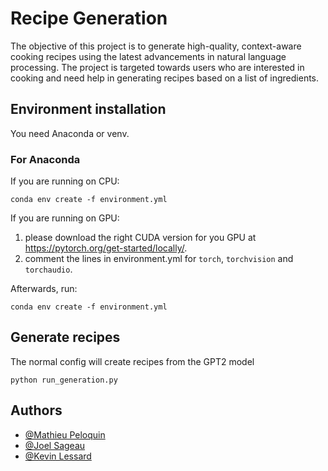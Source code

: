 # Recipe Generation 


The objective of this project is to generate high-quality, context-aware cooking recipes using the latest advancements in natural language processing. The project is targeted towards users who are interested in cooking and need help in generating recipes based on a list of ingredients.

## Environment installation

You need Anaconda or venv.

### For Anaconda

If you are running on CPU:
```
conda env create -f environment.yml
```


If you are running on GPU:
1. please download the right CUDA version for you GPU at https://pytorch.org/get-started/locally/.
2. comment the lines in environment.yml for `torch`, `torchvision` and `torchaudio`.

Afterwards, run:
```
conda env create -f environment.yml
```

## Generate recipes

The normal config will create recipes from the GPT2 model

```
python run_generation.py
```



## Authors

- [@Mathieu Peloquin](https://www.github.com/mathieupelo)
- [@Joel Sageau ](https://www.github.com/JOELSAGEAU)
- [@Kevin Lessard](https://www.github.com/Hazot)